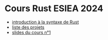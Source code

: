 # Cours Rust ESIEA 2024

- [introduction à la syntaxe de Rust](intro.html)
- [liste des projets](projets.html)
- [slides du cours n°1](cours1.html)